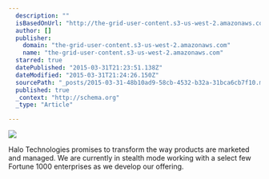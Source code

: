 ```yaml
---
  description: ""
  isBasedOnUrl: "http://the-grid-user-content.s3-us-west-2.amazonaws.com/5672fb05-a184-4ffb-b343-bace73a7f86e.jpg"
  author: []
  publisher: 
    domain: "the-grid-user-content.s3-us-west-2.amazonaws.com"
    name: "the-grid-user-content.s3-us-west-2.amazonaws.com"
  starred: true
  datePublished: "2015-03-31T21:23:51.138Z"
  dateModified: "2015-03-31T21:24:26.150Z"
  sourcePath: "_posts/2015-03-31-48b10ad9-58cb-4532-b32a-31bca6cb7f10.md"
  published: true
  _context: "http://schema.org"
  _type: "Article"

---
```

![](http://the-grid-user-content.s3-us-west-2.amazonaws.com/5672fb05-a184-4ffb-b343-bace73a7f86e.jpg)

Halo Technologies promises to transform the way products are marketed and managed. We are currently in stealth mode working with a select few Fortune 1000 enterprises as we develop our offering.